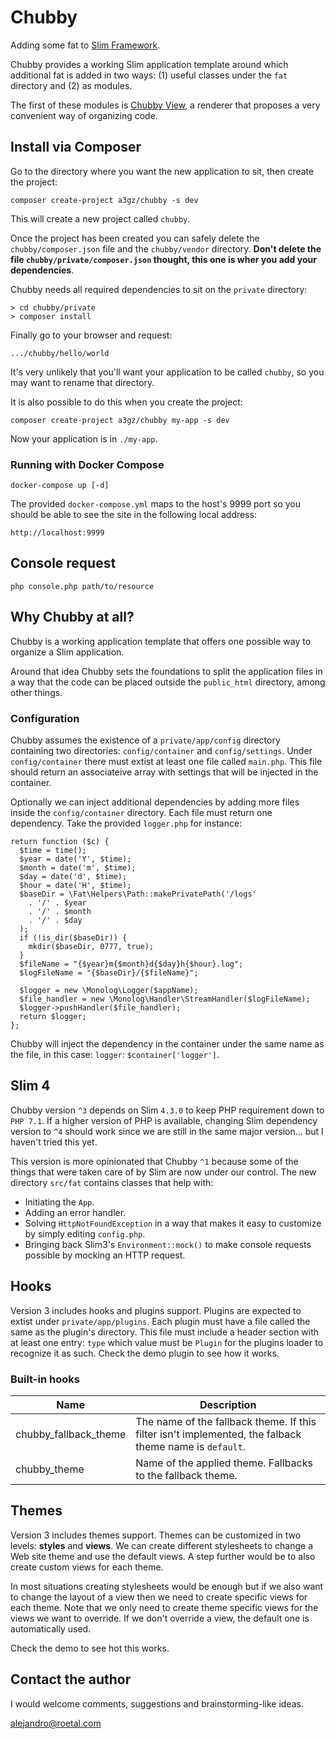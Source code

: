 # Chubby
Adding some fat to [Slim Framework](https://github.com/slimphp/Slim).

Chubby provides a working Slim application template around which additional fat is added in two ways: (1) useful classes under the `fat` directory and (2) as modules. 

The first of these modules is [Chubby View](https://github.com/a3gz/chubby-view), a renderer that proposes a very convenient way of organizing code. 

## Install via Composer 

Go to the directory where you want the new application to sit, then create the project: 

    composer create-project a3gz/chubby -s dev

This will create a new project called `chubby`.

Once the project has been created you can safely delete the `chubby/composer.json` file and the `chubby/vendor` directory. **Don't delete the file `chubby/private/composer.json` thought, this one is wher you add your dependencies**.

Chubby needs all required dependencies to sit on the `private` directory:

    > cd chubby/private
    > composer install

Finally go to your browser and request: 

    .../chubby/hello/world


It's very unlikely that you'll want your application to be called `chubby`, so you may want to rename that directory. 

It is also possible to do this when you create the project: 

    composer create-project a3gz/chubby my-app -s dev

Now your application is in `./my-app`.

### Running with Docker Compose

    docker-compose up [-d]

The provided `docker-compose.yml` maps to the host's 9999 port so you should be able to see the site in the following local address:

    http://localhost:9999

## Console request

    php console.php path/to/resource

## Why Chubby at all?

Chubby is a working application template that offers one possible way to organize a Slim application. 

Around that idea Chubby sets the foundations to split the application files in a way that the code can be placed outside the `public_html` directory, among other things. 

### Configuration

Chubby assumes the existence of a `private/app/config` directory containing two directories:
`config/container` and `config/settings`.
Under `config/container` there must extist at least one file called `main.php`. This file should return an associateive array with settings that will be injected in the container. 

Optionally we can inject additional dependencies by adding more files inside the `config/container` directory. Each file must return one dependency. Take the provided `logger.php` for instance: 

    return function ($c) {
      $time = time();
      $year = date('Y', $time);
      $month = date('m', $time);
      $day = date('d', $time);
      $hour = date('H', $time);
      $baseDir = \Fat\Helpers\Path::makePrivatePath('/logs'
        . '/' . $year
        . '/' . $month
        . '/' . $day
      );
      if (!is_dir($baseDir)) {
        mkdir($baseDir, 0777, true);
      }
      $fileName = "{$year}m{$month}d{$day}h{$hour}.log";
      $logFileName = "{$baseDir}/{$fileName}";

      $logger = new \Monolog\Logger($appName);
      $file_handler = new \Monolog\Handler\StreamHandler($logFileName);
      $logger->pushHandler($file_handler);
      return $logger;
    };

Chubby will inject the dependency in the container under the same name as the file, in this case: `logger`: `$container['logger']`.

## Slim 4

Chubby version `^3` depends on Slim `4.3.0` to keep PHP requirement down to `PHP 7.1`.
If a higher version of PHP is available, changing Slim dependency version to `^4` should work since we are still in the same major version... but I haven't tried this yet.

This version is more opinionated that Chubby `^1` because some of the things that were taken care of by Slim are now under our control.
The new directory `src/fat` contains classes that help with:

 * Initiating the `App`.
 * Adding an error handler.
 * Solving `HttpNotFoundException` in a way that makes it easy to customize by simply editing `config.php`.
 * Bringing back Slim3's `Environment::mock()` to make console requests possible by mocking an HTTP request.

## Hooks

Version 3 includes hooks and plugins support. Plugins are expected to extist under `private/app/plugins`. Each plugin must have a file called the same as the plugin's directory. This file must include a header section with at least one entry: `type` which value must be `Plugin` for the plugins loader to recognize it as such.
Check the demo plugin to see how it works.

### Built-in hooks

Name | Description
--- | ---
chubby_fallback_theme | The name of the fallback theme. If this filter isn't implemented, the falback theme name is `default`.
chubby_theme | Name of the applied theme. Fallbacks to the fallback theme.

## Themes

Version 3 includes themes support.
Themes can be customized in two levels: **styles** and **views**.
We can create different stylesheets to change a Web site theme and use the default views. A step further would be to also create custom views for each theme.

In most situations creating stylesheets would be enough but if we also want to change the layout of a view then we need to create specific views for each theme.
Note that we only need to create theme specific views for the views we want to override. If we don't override a view, the default one is automatically used.

Check the demo to see hot this works.

## Contact the author

I would welcome comments, suggestions and brainstorming-like ideas.

[alejandro@roetal.com](mailto:alejandro@roetal.com)